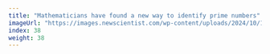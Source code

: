 ```yaml
---
title: "Mathematicians have found a new way to identify prime numbers"
imageUrl: "https://images.newscientist.com/wp-content/uploads/2024/10/18160152/SEI_225953841.jpg?width=788"
index: 38
weight: 38
---
```

